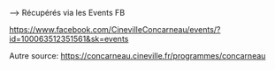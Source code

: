 --> Récupérés via les Events FB

https://www.facebook.com/CinevilleConcarneau/events/?id=100063512351561&sk=events

Autre source:
https://concarneau.cineville.fr/programmes/concarneau